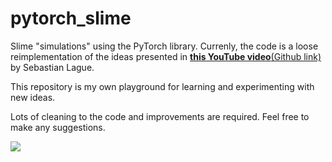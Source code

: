 # pytorch_slime
Slime "simulations" using the PyTorch library. Currenly, the code is a loose reimplementation of the ideas presented in [__this YouTube video__](https://www.youtube.com/watch?v=X-iSQQgOd1A)[(Github link)](https://github.com/SebLague/Slime-Simulation) by Sebastian Lague.

This repository is my own playground for learning and experimenting with new ideas.

Lots of cleaning to the code and improvements are required. Feel free to make any suggestions.

![](./assets/example_0.gif)


